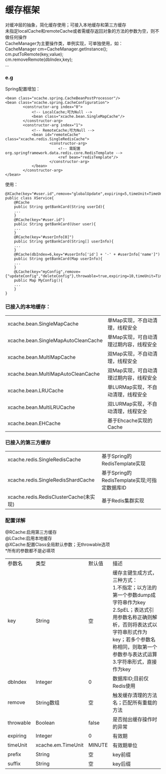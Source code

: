 # 缓存框架
对缓冲层的抽象，简化缓存使用；可接入本地缓存和第三方缓存<br/>
未指定localCache和remoteCache或者需缓存返回对象的方法的参数为空，则不做任何操作<br/>
CacheManager为主要操作类，单例实现，可单独使用，如：<br/>
CacheManager cm=CacheManager.getInstance();<br/>
cm.putToRemote(key,value);<br/>
cm.removeRemote(dbIndex,key);<br/>
...
### e.g
Spring配置增加：

	<bean class="xcache.spring.CacheBeanPostProcessor"/>
	<bean class="xcache.spring.CacheConfiguration">
			<constructor-arg index="0">
				<!-- LocalCache;可为Null -->
				<bean class="xcache.bean.SingleMapCache"/>
			</constructor-arg>
			<constructor-arg index="1">
				<!-- RemoteCache;可为Null -->
				<bean id="remoteCache" class="xcache.redis.SingleRedisCache">
						<constructor-arg>
							<!-- 需配置org.springframework.data.redis.core.RedisTemplate -->
							<ref bean="redisTemplate"/>
						</constructor-arg>
				</bean>
			</constructor-arg>
	</bean>
	
使用：
	
	@XCache(key="#user.id",remove="globalUpdate",expiring=5,timeUnit=TimeUnit.HOUR,prefix="CLASS_SCOPE_PREFIX",suffix="CLASS_SCOPE_SUFFIX")
	public class XService{
		@RCache
		public String getBankCard(String userId){
		...
		}
		@RCache(key="#user.id")
		public String getBankCard(User user){
		...
		}
		@RCache(key="#userInfo[0]")
		public String getBankCard(String[] userInfo){
		...
		}
		@RCache(dbIndex=6,key="#userInfo['id'] + '-' + #userInfo['name']")
		public String getBankCard(Map userInfo){
		...
		}
		@LCache(key="myConfig",remove={"updateConfig","deleteConfig"},throwable=true,expiring=10,timeUnit=TimeUnit.MINUTE,prefix="PREFIX",suffix="SUFFIX")
		public Map MyConfig(){
		...
		}
	}

### 已接入的本地缓存：
<table>
	<tr align="left">
		<td>xcache.bean.SingleMapCache</td>
		<td>单Map实现，不自动清理，线程安全</td>
	</tr>
	<tr align="left">
		<td>xcache.bean.SingleMapAutoCleanCache</td>
		<td>单Map实现，可自动清理过期内容，线程安全</td>
	</tr>
	<tr align="left">
		<td>xcache.bean.MultiMapCache</td>
		<td>双Map实现，不自动清理，线程安全</td>
	</tr>
	<tr align="left">
		<td>xcache.bean.MultiMapAutoCleanCache</td>
		<td>双Map实现，可自动清理过期内容，线程安全</td>
	</tr>
	<tr align="left">
		<td>xcache.bean.LRUCache</td>
		<td>单LURMap实现，不自动清理，线程安全</td>
	</tr>
	<tr align="left">
		<td>xcache.bean.MultiLRUCache</td>
		<td>双LURMap实现，不自动清理，线程安全</td>
	</tr>
	<tr align="left">
		<td>xcache.bean.EHCache</td>
		<td>基于Ehcache实现的Cache</td>
	</tr>
</table>


### 已接入的第三方缓存
<table>
	<tr>
		<td>xcache.redis.SingleRedisCache</td>
		<td>基于Spring的RedisTemplate实现</td>
	</tr>
	<tr>
		<td>xcache.redis.SingleRedisShardCache</td>
		<td>基于Spring的RedisTemplate实现;可指定数据库ID</td>
	</tr>
	<tr>
		<td>xcache.redis.RedisClusterCache(未实现)</td>
		<td>基于Redis集群实现</td>
	</tr>
</table>

### 配置详解
@RCache:启用第三方缓存<br/>
@LCache:启用本地缓存<br/>
@XCache:配置Class全局默认参数；无throwable选项<br/>
*所有的参数都不是必填项<br/>

<table>
	<tr>
		<td>参数名</td>
		<td>类型</td>
		<td>默认值</td>
		<td>描述</td>
	</tr>
	<tr>
		<td>key</td>
		<td>String</td>
		<td>空</td>
		<td>
			缓存主键生成方式，三种方式：<br/>
			1.不指定；以方法的第一个参数dump成字符串作为key<br/>
			2.SpEL；表达式引用参数名称正确则解析，否则将表达式以字符串形式作为key；若多个参数名称相同，则取第一个参数参与表达式运算<br/>
			3.字符串形式，直接作为key<br/>
		</td>
	</tr>
	<tr>
		<td>dbIndex</td>
		<td>Integer</td>
		<td>0</td>
		<td>数据库ID;目前仅Redis使用</td>
	</tr>
	<tr>
		<td>remove</td>
		<td>String数组</td>
		<td>空</td>
		<td>触发缓存清理的方法名；匹配所有重载的方法</td>
	</tr>
	<tr>
		<td>throwable</td>
		<td>Boolean</td>
		<td>false</td>
		<td>是否抛出缓存操作时的异常</td>
	</tr>
	<tr>
		<td>expiring</td>
		<td>Integer</td>
		<td>0</td>
		<td>有效期</td>
	</tr>
	<tr>
		<td>timeUnit</td>
		<td>xcache.em.TimeUnit</td>
		<td>MINUTE</td>
		<td>有效期单位</td>
	</tr>
	<tr>
		<td>prefix</td>
		<td>String</td>
		<td>空</td>
		<td>key前缀</td>
	</tr>
	<tr>
		<td>suffix</td>
		<td>String</td>
		<td>空</td>
		<td>key后缀</td>
	</tr>
</table>
